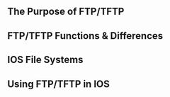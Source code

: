 ## The Purpose of FTP/TFTP
## FTP/TFTP Functions & Differences
## IOS File Systems
## Using FTP/TFTP in IOS
